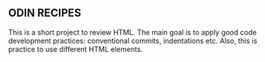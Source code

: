 ## ODIN RECIPES

This is a short project to review HTML. The main goal is to apply good code development practices: conventional commits, indentations etc. Also, this is practice to use different HTML elements.
